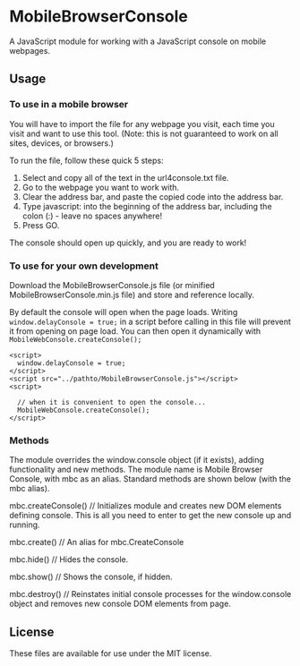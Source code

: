 # MobileBrowserConsole
A JavaScript module for working with a JavaScript console on mobile webpages.

## Usage

### To use in a mobile browser
You will have to import the file for any webpage you visit, each time you visit and want to use this tool. (Note: this is not guaranteed to work on all sites, devices, or browsers.)

To run the file, follow these quick 5 steps:

1. Select and copy all of the text in the url4console.txt file.
2. Go to the webpage you want to work with.
3. Clear the address bar, and paste the copied code into the address bar.
4. Type javascript: into the beginning of the address bar, including the colon (:) - leave no spaces anywhere!
5. Press GO.

The console should open up quickly, and you are ready to work!

### To use for your own development
Download the MobileBrowserConsole.js file (or minified MobileBrowserConsole.min.js file) and store and reference locally.

By default the console will open when the page loads. Writing <code>window.delayConsole = true;</code> in a script before calling in this file will prevent it from opening on page load.
You can then open it dynamically with <code>MobileWebConsole.createConsole();</code>

```
<script>
  window.delayConsole = true;
</script>
<script src="../pathto/MobileBrowserConsole.js"></script>
<script>

  // when it is convenient to open the console...
  MobileWebConsole.createConsole();
</script>
```

### Methods
The module overrides the window.console object (if it exists), adding functionality and new methods. The module name is Mobile Browser Console, with mbc as an alias. Standard methods are shown below (with the mbc alias).

mbc.createConsole() // Initializes module and creates new DOM elements defining console. This is all you need to enter to get the new console up and running.

mbc.create() // An alias for mbc.CreateConsole

mbc.hide() // Hides the console.

mbc.show() // Shows the console, if hidden.

mbc.destroy() // Reinstates initial console processes for the window.console object and removes new console DOM elements from page.

## License
These files are available for use under the MIT license.
